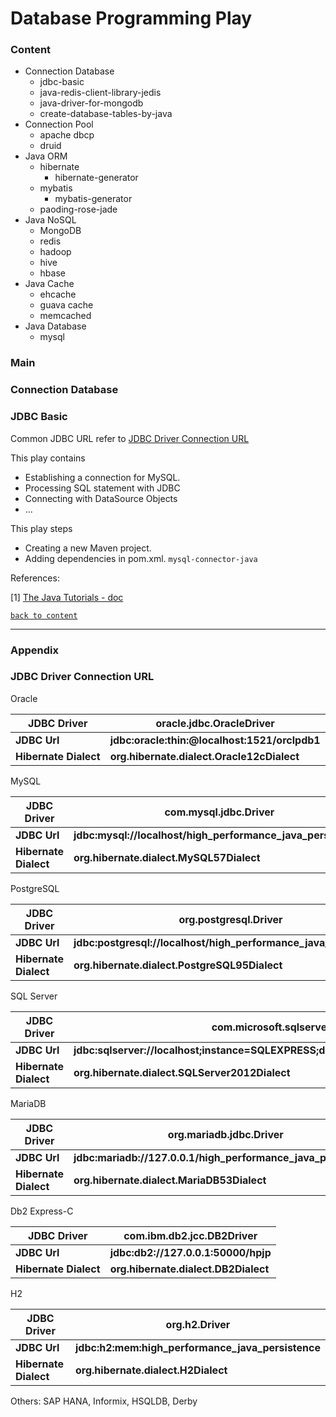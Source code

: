 # Database Programming Play



<h3 id="content">Content</h3>

- Connection Database
  - jdbc-basic
  - java-redis-client-library-jedis
  - java-driver-for-mongodb
  - create-database-tables-by-java
- Connection Pool
  - apache dbcp
  - druid
- Java ORM
  - hibernate
    - hibernate-generator
  - mybatis
    - mybatis-generator
  - paoding-rose-jade
- Java NoSQL
  - MongoDB
  - redis
  - hadoop
  - hive
  - hbase
- Java Cache
  - ehcache
  - guava cache
  - memcached
- Java Database
  - mysql

### Main

### Connection Database



<h3 id="">JDBC Basic</h3>

Common JDBC URL refer to [JDBC Driver Connection URL](#jdcu)

This play contains

- Establishing a connection for MySQL.
- Processing SQL statement with JDBC
- Connecting with DataSource Objects
- ...

This play steps

- Creating a new Maven project.
- Adding dependencies in pom.xml. `mysql-connector-java`



References:

[1] [The Java Tutorials - doc](https://docs.oracle.com/javase/tutorial/jdbc/basics/sqldatasources.html)

[`back to content`](#content)

---

### Appendix

<h3 id="jdcu">JDBC Driver Connection URL</h3>

Oracle

| **JDBC Driver**       | **oracle.jdbc.OracleDriver**                  |
| --------------------- | --------------------------------------------- |
| **JDBC Url**          | **jdbc:oracle:thin:@localhost:1521/orclpdb1** |
| **Hibernate Dialect** | **org.hibernate.dialect.Oracle12cDialect**    |

MySQL

| **JDBC Driver**       | **com.mysql.jdbc.Driver**                                    |
| --------------------- | ------------------------------------------------------------ |
| **JDBC Url**          | **jdbc:mysql://localhost/high_performance_java_persistence** |
| **Hibernate Dialect** | **org.hibernate.dialect.MySQL57Dialect**                     |

PostgreSQL

| **JDBC Driver**       | **org.postgresql.Driver**                                    |
| --------------------- | ------------------------------------------------------------ |
| **JDBC Url**          | **jdbc:postgresql://localhost/high_performance_java_persistence** |
| **Hibernate Dialect** | **org.hibernate.dialect.PostgreSQL95Dialect**                |

SQL Server

| **JDBC Driver**       | **com.microsoft.sqlserver.jdbc.SQLServerDriver**             |
| --------------------- | ------------------------------------------------------------ |
| **JDBC Url**          | **jdbc:sqlserver://localhost;instance=SQLEXPRESS;databaseName=high_performance_java_persistence** |
| **Hibernate Dialect** | **org.hibernate.dialect.SQLServer2012Dialect**               |

MariaDB

| **JDBC Driver**       | **org.mariadb.jdbc.Driver**                                  |
| --------------------- | ------------------------------------------------------------ |
| **JDBC Url**          | **jdbc:mariadb://127.0.0.1/high_performance_java_persistence** |
| **Hibernate Dialect** | **org.hibernate.dialect.MariaDB53Dialect**                   |

Db2 Express-C

| **JDBC Driver**       | **com.ibm.db2.jcc.DB2Driver**        |
| --------------------- | ------------------------------------ |
| **JDBC Url**          | **jdbc:db2://127.0.0.1:50000/hpjp**  |
| **Hibernate Dialect** | **org.hibernate.dialect.DB2Dialect** |

H2

| **JDBC Driver**       | **org.h2.Driver**                                 |
| --------------------- | ------------------------------------------------- |
| **JDBC Url**          | **jdbc:h2:mem:high_performance_java_persistence** |
| **Hibernate Dialect** | **org.hibernate.dialect.H2Dialect**               |

Others: SAP HANA, Informix, HSQLDB, Derby
